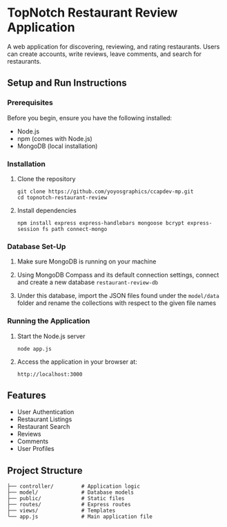 # TopNotch Restaurant Review Application

A web application for discovering, reviewing, and rating restaurants. Users can create accounts, write reviews, leave comments, and search for restaurants.

## Setup and Run Instructions

### Prerequisites

Before you begin, ensure you have the following installed:

- Node.js
- npm (comes with Node.js)
- MongoDB (local installation)

### Installation

1. Clone the repository

   ```
   git clone https://github.com/yoyosgraphics/ccapdev-mp.git
   cd topnotch-restaurant-review
   ```

2. Install dependencies

   ```
   npm install express express-handlebars mongoose bcrypt express-session fs path connect-mongo
   ```
### Database Set-Up

1. Make sure MongoDB is running on your machine

2. Using MongoDB Compass and its default connection settings, connect and create a new database `restaurant-review-db`

3. Under this database, import the JSON files found under the `model/data` folder and rename the collections with respect to the given file names

### Running the Application

1. Start the Node.js server

   ```
   node app.js
   ```

2. Access the application in your browser at:
   ```
   http://localhost:3000
   ```

## Features

- User Authentication
- Restaurant Listings
- Restaurant Search
- Reviews
- Comments
- User Profiles

## Project Structure

```
├── controller/         # Application logic
├── model/              # Database models
├── public/             # Static files
├── routes/             # Express routes
├── views/              # Templates
└── app.js              # Main application file
```
